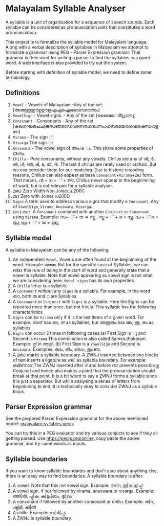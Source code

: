 Malayalam Syllable Analyser
===========================
A syllable is a unit of organization for a sequence of speech sounds. Each syllable can be considered as pronounciation units that constitutes a word pronounciation.

This project is to formalize the syllable model for Malayalam language. Along with a verbal description of syllables in Malayalam we attempt to formalize a grammar using PEG - Parser Expression grammar. That grammar is then used for writing a parser to find the syllables in a given word. A web interface is also provided to try out the system.

Before starting with definition of syllable model, we need to define some terminology.

Definitions
----------
1. `Vowel` - Vowels of Malayalam -Any of the set: [അആഇഈഉഊഋഎഏഐഒഓഔഔഅം]
2. `VowelSign` - Vowel signs. - Any of the set  [ാിീുൃെേൊോൗൂൈ]
3. `Consonant` - Consonants - Any of the set [കഖഗഘങചഛജഝഞടഠഡഢണതഥദധനപഫബഭമയരലവശഷസഹളഴറ]
4. `Virama` - The sign ്.
5. `Visarga`  The sign ഃ
6. `Anuswara` - The vowel sign of അം.ie ം. This share some properties of Chillu.
7. `Chillu` - Pure consonants, without any vowels. Chillus are any of ൻ, ർ, ൽ, ൾ, ൺ, ൿ, ൔ, ൕ, ൖ. The last 4 chillus are rarely used or archaic. But we can consider them for our modeling. Due to historic encoding reasons, Chillus can also appear as base `Consonant`+`Virama`+`ZWJ` form. That means, ൻ = ന + ് + `ZWJ`. Chillus never appear in the begininning of word, but is not relevant for a syllable analyser.
8. `ZWNJ` Zero Width Non Joiner.\u200C
9. `ZWJ` Zero with Joiner \u200D
10. `Signs` A term used to address various signs that modify a `Consonant`. Any of `VowelSign`, `Virama`, `Anuswara`, `Visarga`.
11. `Conjunct`: A `Consonant` combined with another `Conjunct` or `Consonant` using `Virama`. Example: സ+ ് + ത => സ്ത , സ്ത + ് + ര = സ്ത്ര. ദ്ധ + ് ര = ദ്ധ്ര, ദ്ധ്ര + ് + യ = ദ്ധ്ര്യ

Syllable model
---------------
A syllable in Malayalam can be any of the following.
1. An independent `Vowel`. Vowels are often found at the begininning of the word. Example: അമ്മ. But for the specific case of Syllables, we can relax this rule of being in the start of word and generally state that a vowel is syllable. Note that vowel appearing as vowel sign is not what we are considering here. `Vowel signs` has its own properties.
2. A `Chillu` letter is a syllable.
3. A `Consonant` without any `Signs` is a syllable. For example, in the word തറ, both ത and റ are Syllables.
4. A `Consonant` or `Conjunct` with `Signs` is a syllable. Here the Signs can be repeated more than once, but not freely. This syllable has the following characteristics
 1. `Signs` can be `Virama` only if it is the last items of a given word. For example. അത് has അ, ത് as syllables, but അത്ഭുതം has അ, ത്ഭു, തം as syllables.
 2. `Signs` can occur 2 times in folllowing cases:(a) First Sign is ു and Second is `Virama` This combination is also called Samvruthokaram. Example: തു് in അതു്. (b)  First Sign is a `VowelSign` and Second is `Anuswara`. Examples: താം, തീം, തോം, തും etc.
5. A `ZWNJ` marks a syllable boundary. A ZWNJ inserted between two blocks of text inserts a ligature as well as syllable boundary. For example: തമിഴ്‌നാട്,The ZWNJ inserted after ഴ് and before നാ prevents possible ഴ്ന Conjunct and hence also makes a point that the pronounciation should break at that point. It is a bit wierd to say a ZWNJ forms a syllable since it is just a seperator.  But while analysing a series of letters from begininning to end, it is technically okey to consider ZWNJ as a syllable block.

Parser Expression grammar
-------------------------
See the prepared Parser Expression grammar for the above mentioned model: [malayalam-syllables.pegjs](https://github.com/santhoshtr/malayalam-syllable-analyser/blob/master/malayalam-syllables.pegjs)

You can try this in a PEG evaluator and try various conjucts to see if they all getting parsed. Use https://pegjs.org/online, copy paste the above grammar, and try some words as inputs.

Syllable boundaries
-------------------
If you want to know syllable boundaries and don't care about anything else, there is an easy way to find boundaries. A syllable boundary is after:

1. A vowel. Note that this not vowel sign. Example: അ|റ, ഇ|ര, ഉ|പ്പ്
2. A vowel sign, if not followed by virama, anuswara or visarga. Example: ത്തി|ൽ, പ്പു|ക, കു|ടും|ബം, ദുഃ|ഖം
3. A consonant if followed by another consonant or chillu. Example: ത|റ, ഷ്ട|മി, കി|ൽ
4. A chillu. Example: സ|ർ|പ്പം
5. A ZWNJ is syllable boundary.
